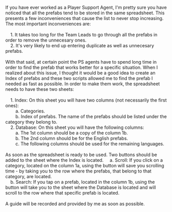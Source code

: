 If you have ever worked as a Player Support Agent, I'm pretty sure you have noticed that all the prefabs tend to be stored in the same spreadsheet. This presents a few inconveniences that cause the list to never stop increasing. The most important inconveniences are:
 <br /> <br />
&nbsp;&nbsp;&nbsp;&nbsp;1. It takes too long for the Team Leads to go through all the prefabs in order to remove the unnecesary ones.<br />
&nbsp;&nbsp;&nbsp;&nbsp;2. It's very likely to end up entering duplicate as well as unnecesary prefabs. 
 <br /> <br />
With that said, at certain point the PS agents have to spend long time in order to find the prefab that works better for a specific situation. When I realized about this issue, I thought it would be a good idea to create an Index of prefabs and these two scripts allowed me to find the prefab I needed as fast as possible. In order to make them work, the spreadsheet needs to have these two sheets:
 <br /> <br />
&nbsp;&nbsp;&nbsp;&nbsp;1. Index: On this sheet you will have two columns (not necessarily the first ones):<br />
  &nbsp;&nbsp;&nbsp;&nbsp;&nbsp;&nbsp;&nbsp;&nbsp;a. Categories.<br />
  &nbsp;&nbsp;&nbsp;&nbsp;&nbsp;&nbsp;&nbsp;&nbsp;b. Index of prefabs. The name of the prefabs should be listed under the category they belong to. <br />
&nbsp;&nbsp;&nbsp;&nbsp;2. Database: On this sheet you will have the following columns:<br />
  &nbsp;&nbsp;&nbsp;&nbsp;&nbsp;&nbsp;&nbsp;&nbsp;a. The 1st column should be a copy of the column 1b.<br />
  &nbsp;&nbsp;&nbsp;&nbsp;&nbsp;&nbsp;&nbsp;&nbsp;b. The 2nd column should be for the English prefabs.<br />
  &nbsp;&nbsp;&nbsp;&nbsp;&nbsp;&nbsp;&nbsp;&nbsp;c. The following columns should be used for the remaining languages. 
   <br /> <br />
As soon as the spreadsheet is ready to be used. Two buttons should be added to the sheet where the Index is located. 
  &nbsp;&nbsp;&nbsp;&nbsp;a. Scroll: If you click on a category, located on the column 1a, using the button will save you scrolling time - by taking you to the row where the prefabs, that belong to that category, are located. <br />
  &nbsp;&nbsp;&nbsp;&nbsp;b. Search: If you tap on a prefab, located in the column 1b, using the button will take you to the sheet where the Database is located and will scroll to the row where that specific prefab is located. 
   <br /> <br />
A guide will be recorded and provided by me as soon as possible. 
